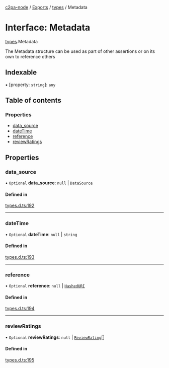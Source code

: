 [c2pa-node](../README.md) / [Exports](../modules.md) / [types](../modules/types.md) / Metadata

# Interface: Metadata

[types](../modules/types.md).Metadata

The Metadata structure can be used as part of other assertions or on its own to reference
others

## Indexable

▪ [property: `string`]: `any`

## Table of contents

### Properties

- [data\_source](types.Metadata.md#data_source)
- [dateTime](types.Metadata.md#datetime)
- [reference](types.Metadata.md#reference)
- [reviewRatings](types.Metadata.md#reviewratings)

## Properties

### data\_source

• `Optional` **data\_source**: ``null`` \| [`DataSource`](types.DataSource.md)

#### Defined in

[types.d.ts:192](https://github.com/contentauth/c2pa-node/blob/46975b6/js-src/types.d.ts#L192)

___

### dateTime

• `Optional` **dateTime**: ``null`` \| `string`

#### Defined in

[types.d.ts:193](https://github.com/contentauth/c2pa-node/blob/46975b6/js-src/types.d.ts#L193)

___

### reference

• `Optional` **reference**: ``null`` \| [`HashedURI`](types.HashedURI.md)

#### Defined in

[types.d.ts:194](https://github.com/contentauth/c2pa-node/blob/46975b6/js-src/types.d.ts#L194)

___

### reviewRatings

• `Optional` **reviewRatings**: ``null`` \| [`ReviewRating`](types.ReviewRating.md)[]

#### Defined in

[types.d.ts:195](https://github.com/contentauth/c2pa-node/blob/46975b6/js-src/types.d.ts#L195)

